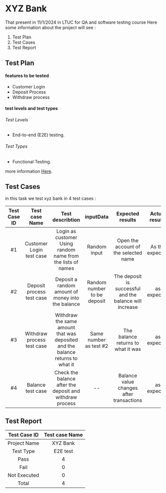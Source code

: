 # XYZ Bank 
That present in 11/1/2024 in LTUC for QA and software testing course
Here some information about the project will see :

1. Test Plan
2. Test Cases
3. Test Report


## Test Plan

#### features to be tested
- Customer Login 
- Deposit Process
- Withdraw process
#### test levels and test types
###### Test Levels
- End-to-end (E2E) testing.

###### Test Types
- Functional Testing.

more information [Here](https://www.canva.com/design/DAF5AywdBII/-QZatgDuQ7NxolgFiyZ8Ag/edit).

## Test Cases
in this task we test xyz bank in 4 test cases :


| Test Case ID   | Test case Name | Test describtion | inputData  | Expected results | Actual results | Execution status | Note 
|:--------------------:|:--------------:|:---------:|:---------------:|:----------:|:----------:|:----------:|:----------:|
|#1  | Customer Login test case | Login as customer Using random name from the lists of names   | Random input       | Open the account of the selected name  | As the expected  | Pass | 
| #2            | Deposit process test case        |Deposit a random amount of money into the balance  | Random number to be deposit   |The deposit is successful and the balance will increase | as expected | Pass
| #3 | Withdraw process test case  |Withdraw the same amount that was deposited and the balance returns to what it |Same number as test #2 | The balance returns to what it was| as expected | Pass 
| #4 | Balance test case  |Check the balance after the deposit and withdraw process |-- |Balance value changes after transactions | as expected | Pass 




## Test Report
| Test Case ID   | Test case Name |
|:--------------------:|:--------------:|
|Project Name|XYZ Bank|
|Test Type|E2E test|
|Pass|4|
|Fail|0|
|Not Executed|0|
|Total|4|
